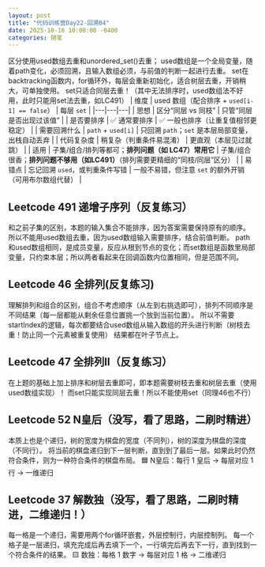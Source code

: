 ```yaml
---
layout: post
title: "代码训练营Day22-回溯04"
date: 2025-10-16 10:00:00 -0400
categories: 随笔
---
```


区分使用used数组去重和unordered_set()去重；
used数组是一个全局变量，随着path变化，必须回溯，且输入数组必须，与前值的判断一起进行去重。
set在backtracking函数内，for循环外，每层会重新初始化，适合树层去重，开销稍大，可单独使用。
set只适合同层去重！（其中无法排序时，used数组法不好用，此时只能用set法去重，如LC491）
| 维度 | used 数组（配合排序 + `used[i-1] == false`） | 每层 `set` |
|---|---|---|
| 思想 | 区分“同层 vs 同枝” | 只管“同层是否出现过该值” |
| 是否要排序 | ✅ 通常要排序 | ✅ 一般也排序（让重复值相邻更稳定） |
| 需要回溯什么 | `path` + `used[i]` | 只回溯 `path`；`set` 是本层局部变量，出栈自动丢弃 |
| 代码复杂度 | 稍复杂（判重条件易混淆） | 更直观（本层见过就跳） |
| 适用 | 子集/组合/排列等都可；**排列问题（如 LC47）常用它** | 子集/组合很香；**排列问题不够用（如LC491）**（排列需要更精细的“同枝/同层”区分） |
| 易错点 | 忘记回溯 `used`，或判重条件写错 | 一般不易错，但注意 `set` 的额外开销（可用布尔数组代替） |


## Leetcode 491 递增子序列（反复练习）
和之前子集的区别，本题的输入集合不能排序，因为答案需要保持原有的顺序。
所以不能用used数组去重，因为used数组输入需要排序，结合前值判断。
path和used数组相同，是成员变量，反应从根到节点的变化；而set数组是函数里局部变量，只约束本层；所以两者看起来在回调函数内位置相同，但是范围不同。

## Leetcode 46 全排列(反复练习)
理解排列和组合的区别，组合不考虑顺序（从左到右挑选即可），排列不同顺序是不同结果（每一层都能从剩余任意位置挑一个放到当前位置）。
所以不需要startIndex的逻辑，每次都要结合used数组从输入数组的开头进行判断（树枝去重！防止同一个元素被重复使用）
结果都在叶子节点上。

## Leetcode 47 全排列II（反复练习）
在上题的基础上加上排序和树层去重即可，即本题需要树枝去重和树层去重（使用used数组实现）！
而set只能实现同层去重！所以不能使用set（同理46也不行）

## Leetcode 52 N皇后（没写，看了思路，二刷时精进）
本质上也是个递归，树的宽度为棋盘的宽度（不同列），树的深度为棋盘的深度（不同行）。
将当前的棋盘递归到下一层判断，直到到了最后一层。如果此时仍然符合条件，则为一种符合条件的棋盘布局。
🟦 N皇后：每行 1 皇后 → 每层对应 1 行 → 一维递归

## Leetcode 37 解数独（没写，看了思路，二刷时精进，二维递归！）
每一格是一个递归，需要用两个for循环嵌套，外层控制行，内层控制列。
每一个格子是一层递归，填充完成后再去填下一个，一行填完后再去下一行，直到找到一个符合条件的结果。
🟨 数独：每格 1 数字 → 每层对应 1 格 → 二维递归




